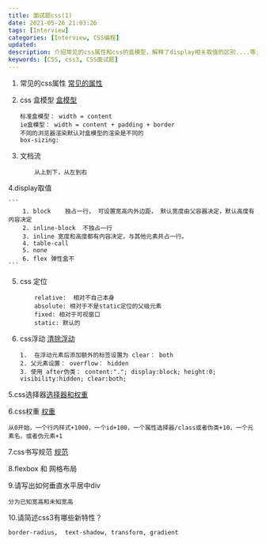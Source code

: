 ```yaml
---
title: 面试题css(1)
date: 2021-05-26 21:03:26
tags: [Interview]
categories: [Interview, CSS编程]
updated:
description: 介绍常见的css属性和css的盒模型，解释了display相关取值的区别....等; 汇聚了css相关的面试常考察点
keywords: [CSS, css3, CSS面试题]
---
```



1.  常见的css属性  [常见的属性](https://leohxj.gitbooks.io/front-end-database/html-and-css-basic/common-use-css-property.html)
2. css 盒模型 [盒模型](https://css.doyoe.com/)

	```
	标准盒模型： width = content
	ie盒模型： width = content + padding + border
	不同的浏览器渲染默认对盒模型的渲染是不同的
	box-sizing: 
	```
	
3. 文档流

	```
		从上到下，从左到右
	```
4.display取值

	```
		1. block    独占一行， 可设置宽高内外边距， 默认宽度由父容器决定，默认高度有内容决定
		2. inline-block  不独占一行
		3. inline 宽度和高度都有内容决定，与其他元素共占一行。
		4. table-call
		5. none
		6. flex 弹性盒不		 
	```
5. css 定位

	```
		relative:  相对不自己本身
		absolute: 相对于不是static定位的父级元素
		fixed: 相对于可视窗口
		static: 默认的
	```
4. css浮动 [清除浮动](http://www.iyunlu.com/view/css-xhtml/55.html)

	```
	1. 	在浮动元素后添加额外的标签设置为 clear： both
	2. 父元素设置： overflow： hidden
	3. 使用 after伪类： content:"."; display:block; height:0; visibility:hidden; clear:both;	
	```

5.css选择器[选择器和权重](https://leohxj.gitbooks.io/front-end-database/html-and-css-basic/css-selector.html)

6.css权重 [权重](http://www.w3cplus.com/css/css-specificity-things-you-should-know.html)

	从0开始，一个行内样式+1000，一个id+100，一个属性选择器/class或者伪类+10，一个元素名，或者伪元素+1
	
7.css书写规范 [规范](http://www.shejidaren.com/css-written-specifications.html)

8.flexbox 和 网格布局

9.请写出如何垂直水平居中div

	分为已知宽高和未知宽高
	
10.请简述css3有哪些新特性？

	border-radius,  text-shadow, transform, gradient